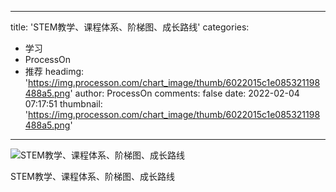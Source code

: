 
---
title: 'STEM教学、课程体系、阶梯图、成长路线'
categories: 
 - 学习
 - ProcessOn
 - 推荐
headimg: 'https://img.processon.com/chart_image/thumb/6022015c1e085321198488a5.png'
author: ProcessOn
comments: false
date: 2022-02-04 07:17:51
thumbnail: 'https://img.processon.com/chart_image/thumb/6022015c1e085321198488a5.png'
---

<div>   
<img class="thumb" alt="STEM教学、课程体系、阶梯图、成长路线" src="https://img.processon.com/chart_image/thumb/6022015c1e085321198488a5.png" referrerpolicy="no-referrer">
<p>STEM教学、课程体系、阶梯图、成长路线</p>  
</div>
            